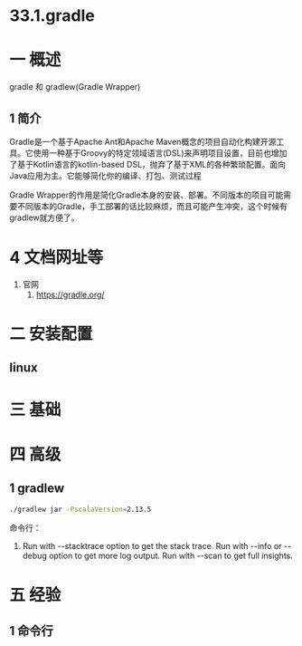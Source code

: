 # 33.1.gradle

# 一 概述
gradle 和 gradlew(Gradle Wrapper)

## 1 简介
Gradle是一个基于Apache Ant和Apache Maven概念的项目自动化构建开源工具。它使用一种基于Groovy的特定领域语言(DSL)来声明项目设置，目前也增加了基于Kotlin语言的kotlin-based DSL，抛弃了基于XML的各种繁琐配置。面向Java应用为主。它能够简化你的编译、打包、测试过程

Gradle Wrapper的作用是简化Gradle本身的安装、部署。不同版本的项目可能需要不同版本的Gradle，手工部署的话比较麻烦，而且可能产生冲突，这个时候有gradlew就方便了。


# 4 文档网址等
1. 官网
    1. https://gradle.org/

# 二 安装配置
## linux


# 三 基础


# 四 高级
## 1 gradlew
```bash
./gradlew jar -PscalaVersion=2.13.5
```

命令行：
1. Run with --stacktrace option to get the stack trace. Run with --info or --debug option to get more log output. Run with --scan to get full insights.

# 五 经验
## 1 命令行

